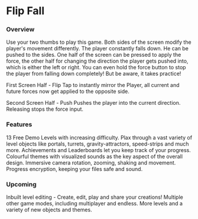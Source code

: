 # Flip Fall
### Overview
Use your two thumbs to play this game. Both sides of the screen modify the player's movement differently.
The player constantly falls down. He can be pushed to the sides. One half of the screen can be pressed to apply the force, the other half for changing the direction the player gets pushed into, which is either the left or right. 
You can even hold the force button to stop the player from falling down completely! But be aware, it takes practice!

First Screen Half - Flip
Tap to instantly mirror the Player, all current and future forces now get applied to the opposite side.

Second Screen Half  - Push
Pushes the player into the current direction. Releasing stops the force input.

### Features
13 Free Demo Levels with increasing difficulty.
Plax through a vast variety of level objects like portals, turrets, gravity-attractors, speed-strips and much more.
Achievements and Leaderboards let you keep track of your progress.
Colourful themes with visualized sounds as the key aspect of the overall design.
Immersive camera rotation, zooming, shaking and movement.
Progress encryption, keeping your files safe and sound.

### Upcoming
Inbuilt level editing - Create, edit, play and share your creations!
Multiple other game modes, including multiplayer and endless.
More levels and a variety of new objects and themes.